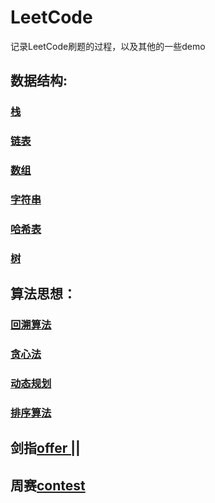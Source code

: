 # LeetCode


记录LeetCode刷题的过程，以及其他的一些demo
## 数据结构:
### [栈](https://github.com/shiquan-wang/LeetCode/tree/master/Stack)  


### [链表](https://github.com/shiquan-wang/LeetCode/tree/master/List)  

  
### [数组](https://github.com/shiquan-wang/LeetCode/tree/master/Nums)  


### [字符串](https://github.com/shiquan-wang/LeetCode/tree/master/String/cpp)  

  
### [哈希表](https://github.com/shiquan-wang/LeetCode/tree/master/Hash)  
  
  
### [树](https://github.com/shiquan-wang/LeetCode/tree/master/Tree)  

## 算法思想：
### [回溯算法](https://github.com/shiquan-wang/LeetCode/tree/master/Backtracking)
### [贪心法](https://github.com/shiquan-wang/LeetCode/tree/master/Greedy)
### [动态规划](https://github.com/shiquan-wang/LeetCode/tree/master/dynamic_programming)
### [排序算法](https://github.com/shiquan-wang/LeetCode/tree/master/Sort)

## 剑指[offer ||](https://github.com/shiquan-wang/LeetCode/tree/master/%E5%89%91%E6%8C%87offerII)

## 周赛[contest](https://github.com/shiquan-wang/LeetCode/tree/master/contest)





